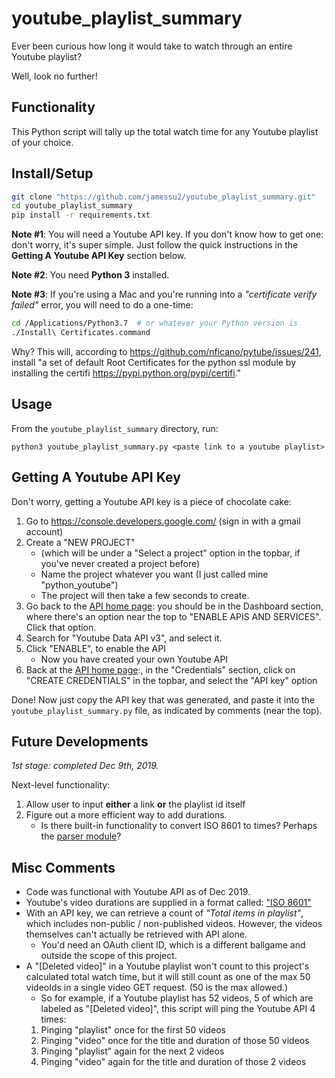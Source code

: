 # youtube_playlist_summary
Ever been curious how long it would take to watch through an entire Youtube playlist?

Well, look no further!


## Functionality
This Python script will tally up the total watch time for any Youtube playlist of your choice.


## Install/Setup
```bash
git clone "https://github.com/jamessu2/youtube_playlist_summary.git"
cd youtube_playlist_summary
pip install -r requirements.txt
```

**Note #1**: You will need a Youtube API key. If you don't know how to get one: don't worry, it's super simple. Just follow the quick instructions in the **Getting A Youtube API Key** section below.

**Note #2**: You need **Python 3** installed.

**Note #3**: If you're using a Mac and you're running into a *"certificate verify failed"* error, you will need to do a one-time:

```bash
cd /Applications/Python3.7	# or whatever your Python version is
./Install\ Certificates.command
```

Why? This will, according to https://github.com/nficano/pytube/issues/241, install "a set of default Root Certificates for the python ssl module by installing the certifi https://pypi.python.org/pypi/certifi."


## Usage
From the `youtube_playlist_summary` directory, run: 

```
python3 youtube_playlist_summary.py <paste link to a youtube playlist>
```


## Getting A Youtube API Key
Don't worry, getting a Youtube API key is a piece of chocolate cake:

1. Go to https://console.developers.google.com/ (sign in with a gmail account)
2. Create a "NEW PROJECT" 
	- (which will be under a "Select a project" option in the topbar, if you've never created a project before)
	- Name the project whatever you want (I just called mine "python_youtube")
	- The project will then take a few seconds to create.
3. Go back to the [API home page](https://console.developers.google.com/): you should be in the Dashboard section, where there's an option near the top to "ENABLE APIS AND SERVICES". Click that option.
4. Search for "Youtube Data API v3", and select it.
5. Click "ENABLE", to enable the API
	- Now you have created your own Youtube API
6. Back at the [API home page](https://console.developers.google.com/):, in the "Credentials" section, click on "CREATE CREDENTIALS" in the topbar, and select the "API key" option

Done! Now just copy the API key that was generated, and paste it into the `youtube_playlist_summary.py` file, as indicated by comments (near the top).


## Future Developments
*1st stage: completed Dec 9th, 2019.*

Next-level functionality:

1. Allow user to input **either** a link **or** the playlist id itself
2. Figure out a more efficient way to add durations.
	- Is there built-in functionality to convert ISO 8601 to times? Perhaps the [parser module](https://dateutil.readthedocs.io/en/stable/parser.html)?


## Misc Comments
- Code was functional with Youtube API as of Dec 2019.
- Youtube's video durations are supplied in a format called: ["ISO 8601"](https://en.wikipedia.org/wiki/ISO_8601#Durations)
- With an API key, we can retrieve a count of *"Total items in playlist"*, which includes non-public / non-published videos. However, the videos themselves can't actually be retrieved with API alone.
	- You'd need an OAuth client ID, which is a different ballgame and outside the scope of this project.
- A "[Deleted video]" in a Youtube playlist won't count to this project's calculated total watch time, but it will still count as one of the max 50 videoIds in a single video GET request. (50 is the max allowed.)
	- So for example, if a Youtube playlist has 52 videos, 5 of which are labeled as "[Deleted video]", this script will ping the Youtube API 4 times:
	1. Pinging "playlist" once for the first 50 videos
	2. Pinging "video" once for the title and duration of those 50 videos
	3. Pinging "playlist" again for the next 2 videos
	4. Pinging "video" again for the title and duration of those 2 videos
